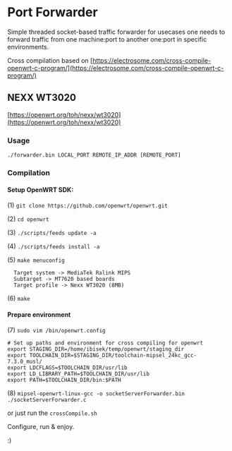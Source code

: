 # Port Forwarder

Simple threaded socket-based traffic forwarder for usecases one needs to forward traffic from one machine:port to another one:port in specific environments.

Cross compilation based on [https://electrosome.com/cross-compile-openwrt-c-program/](https://electrosome.com/cross-compile-openwrt-c-program/)

## NEXX WT3020

[https://openwrt.org/toh/nexx/wt3020](https://openwrt.org/toh/nexx/wt3020)

### Usage

`./forwarder.bin LOCAL_PORT REMOTE_IP_ADDR [REMOTE_PORT]` 

### Compilation

#### Setup OpenWRT SDK:

(1) `git clone https://github.com/openwrt/openwrt.git`

(2) `cd openwrt`

(3) `./scripts/feeds update -a`

(4) `./scripts/feeds install -a`

(5) `make menuconfig`
```
  Target system -> MediaTek Ralink MIPS
  Subtarget -> MT7620 based boards
  Target profile -> Nexx WT3020 (8MB)
```

(6) `make`


#### Prepare environment

(7) `sudo vim /bin/openwrt.config`
```
# Set up paths and environment for cross compiling for openwrt
export STAGING_DIR=/home/ibisek/temp/openwrt/staging_dir
export TOOLCHAIN_DIR=$STAGING_DIR/toolchain-mipsel_24kc_gcc-7.3.0_musl/
export LDCFLAGS=$TOOLCHAIN_DIR/usr/lib
export LD_LIBRARY_PATH=$TOOLCHAIN_DIR/usr/lib
export PATH=$TOOLCHAIN_DIR/bin:$PATH
```

(8) `mipsel-openwrt-linux-gcc -o socketServerForwarder.bin ./socketServerForwarder.c` 

or just run the 
`crossCompile.sh`

Configure, run & enjoy.

:)
